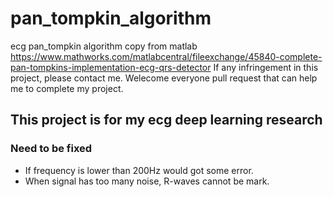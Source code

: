 # pan_tompkin_algorithm
ecg pan_tompkin algorithm copy from matlab https://www.mathworks.com/matlabcentral/fileexchange/45840-complete-pan-tompkins-implementation-ecg-qrs-detector
If any infringement in this project, please contact me.
Welecome everyone pull request that can help me to complete my project.

## This project is for my ecg deep learning research
### Need to be fixed
+ If frequency is lower than 200Hz would got some error.
+ When signal has too many noise, R-waves cannot be mark.
